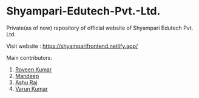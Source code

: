 # Shyampari-Edutech-Pvt.-Ltd.
Private(as of now) repository of official website of Shyampari Edutech Pvt. Ltd. 

Visit website : https://shyamparifrontend.netlify.app/

Main contributors:
  1) [Roveen Kumar](https://github.com/rk-iitb26)
  2) [Mandeep](https://github.com/coder-zen)
  3) [Ashu Raj](https://github.com/Runtime17)
  4) [Varun Kumar](https://github.com/varun08kumar)
     
